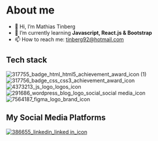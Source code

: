 # About me 
- 👋 Hi, I’m Mathias Tinberg
- 🌱 I’m currently learning **Javascript, React.js & Bootstrap**
- 📫 How to reach me: [tinberg92@hotmail.com](tinberg92@hotmail.com)

## Tech stack

![317755_badge_html_html5_achievement_award_icon (1)](https://github.com/Tinberg/Rainydays/assets/126072224/38fa6731-648a-4696-a360-2333939feb36)  ![317756_badge_css_css3_achievement_award_icon](https://github.com/Tinberg/Rainydays/assets/126072224/1f673d3c-9820-481f-9610-3d22010c8359) 
![4373213_js_logo_logos_icon](https://github.com/Tinberg/Rainydays/assets/126072224/d877fa5d-c0f7-4dd0-beab-cca0b7c02da5)  ![291686_wordpress_blog_logo_social_social media_icon](https://github.com/Tinberg/Rainydays/assets/126072224/c6610c6e-c237-4f82-bd05-3b43c177c8c7) 
![7564187_figma_logo_brand_icon](https://github.com/Tinberg/Tinberg/assets/126072224/81d0fc73-e644-4b8c-85b2-42a2c79566d4)

## My Social Media Platforms

[![386655_linkedin_linked in_icon](https://github.com/Tinberg/Rainydays/assets/126072224/ec1dfc29-cc5c-4c56-90c0-7c4b4808ba1c)](https://www.linkedin.com/in/mathias-tinberg-a13147113/)

<!--
**Tinberg/Tinberg** is a ✨ _special_ ✨ repository because its `README.md` (this file) appears on your GitHub profile.

Here are some ideas to get you started:

- 🔭 I’m currently working on ...
- 🌱 I’m currently learning **Javascript, React.js & Bootstrap**
- 👯 I’m looking to collaborate on ...
- 🤔 I’m looking for help with ...
- 💬 Ask me about ...
- 📫 How to reach me: [tinberg92@hotmail.com](tinberg92@hotmail.com)
- 😄 Pronouns: ...
- ⚡ Fun fact: ...
-->
